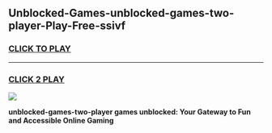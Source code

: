 
## Unblocked-Games-unblocked-games-two-player-Play-Free-ssivf
<h3>
<a href="https://premium76.site?title=unblocked-games-two-player&ref=18A1">CLICK TO PLAY</a></h3>
<hr>

<h3>
<a href="https://premium76.site?title=unblocked-games-two-player&ref=18A1">CLICK 2 PLAY</a>
  
</h3>

<a href="https://premium76.site?title=unblocked-games-two-player&ref=18A1"><img src="https://clearcache.store/games.png"></a>


**unblocked-games-two-player games unblocked: Your Gateway to Fun and Accessible Online Gaming**
